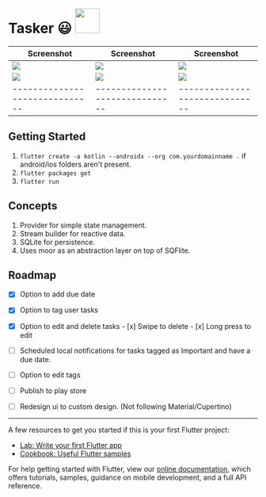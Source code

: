 # Tasker 😃 <img src="https://github.com/newtonmunene99/tasker/blob/master/assets/images/logo.png" width="50px">




| Screenshot                                                                       | Screenshot                                                                       | Screenshot                                                                       |
| -------------------------------------------------------------------------------- | -------------------------------------------------------------------------------- | -------------------------------------------------------------------------------- |
| <img src="https://github.com/newtonmunene99/tasker/blob/master/Screenshot1.png"> | <img src="https://github.com/newtonmunene99/tasker/blob/master/Screenshot2.png"> | <img src="https://github.com/newtonmunene99/tasker/blob/master/Screenshot3.png"> |
| <img src="https://github.com/newtonmunene99/tasker/blob/master/Screenshot4.png"> | <img src="https://github.com/newtonmunene99/tasker/blob/master/Screenshot5.png"> | <img src="https://github.com/newtonmunene99/tasker/blob/master/Screenshot6.png"> |
| ------------------------------                                                   | ------------------------------                                                   | ------------------------------                                                   |

## Getting Started

1. `flutter create -a kotlin --androidx --org com.yourdomainname .` if android/ios folders aren't present.
2. `flutter packages get`
3. `flutter run`

## Concepts

1. Provider for simple state management.
2. Stream builder for reactive data.
3. SQLite for persistence. 
4. Uses moor as an abstraction layer on top of SQFlite.

## Roadmap

- [x] Option to add due date
- [x] Option to tag user tasks
- [x] Option to edit and delete tasks
      - [x] Swipe to delete
      - [x] Long press to edit
- [ ] Scheduled local notifications for tasks tagged as Important and have a due date.
- [ ] Option to edit tags
- [ ] Publish to play store
- [ ] Redesign ui to custom design. (Not following Material/Cupertino)


-----------------------------------------------------------------
A few resources to get you started if this is your first Flutter project:

- [Lab: Write your first Flutter app](https://flutter.dev/docs/get-started/codelab)
- [Cookbook: Useful Flutter samples](https://flutter.dev/docs/cookbook)

For help getting started with Flutter, view our
[online documentation](https://flutter.dev/docs), which offers tutorials,
samples, guidance on mobile development, and a full API reference.
